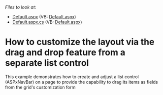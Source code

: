 <!-- default file list -->
*Files to look at*:

* [Default.aspx](./CS/WebSite/Default.aspx) (VB: [Default.aspx](./VB/WebSite/Default.aspx))
* [Default.aspx.cs](./CS/WebSite/Default.aspx.cs) (VB: [Default.aspx](./VB/WebSite/Default.aspx))
<!-- default file list end -->
# How to customize the layout via the drag and drop feature from a separate list control 


<p>This example demonstrates how to create and adjust a list control (ASPxNavBar) on a page to provide the capability to drag its items as fields from the grid's customization form</p><p></p>

<br/>


